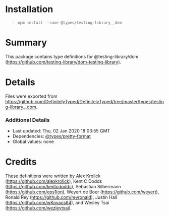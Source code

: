# Installation
> `npm install --save @types/testing-library__dom`

# Summary
This package contains type definitions for @testing-library/dom (https://github.com/testing-library/dom-testing-library).

# Details
Files were exported from https://github.com/DefinitelyTyped/DefinitelyTyped/tree/master/types/testing-library__dom.

### Additional Details
 * Last updated: Thu, 02 Jan 2020 18:03:55 GMT
 * Dependencies: [@types/pretty-format](https://npmjs.com/package/@types/pretty-format)
 * Global values: none

# Credits
These definitions were written by Alex Krolick (https://github.com/alexkrolick), Kent C Dodds (https://github.com/kentcdodds), Sebastian Silbermann (https://github.com/eps1lon), Weyert de Boer (https://github.com/weyert), Ronald Rey (https://github.com/reyronald), Justin Hall (https://github.com/wKovacs64), and Wesley Tsai (https://github.com/wezleytsai).
